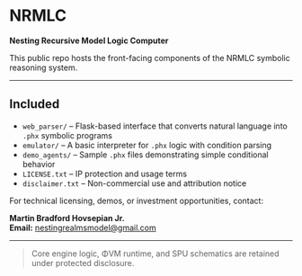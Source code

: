 # NRMLC

**Nesting Recursive Model Logic Computer**

This public repo hosts the front-facing components of the NRMLC symbolic reasoning system.

---

## Included

- `web_parser/` – Flask-based interface that converts natural language into `.phx` symbolic programs
- `emulator/` – A basic interpreter for `.phx` logic with condition parsing
- `demo_agents/` – Sample `.phx` files demonstrating simple conditional behavior
- `LICENSE.txt` – IP protection and usage terms
- `disclaimer.txt` – Non-commercial use and attribution notice

For technical licensing, demos, or investment opportunities, contact:

**Martin Bradford Hovsepian Jr.**  
**Email:** nestingrealmsmodel@gmail.com

---

> Core engine logic, ΦVM runtime, and SPU schematics are retained under protected disclosure.

